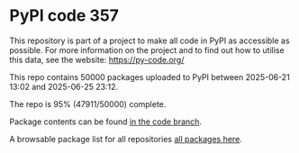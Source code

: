 # PyPI code 357

This repository is part of a project to make all code in PyPI as accessible as possible. For more information 
on the project and to find out how to utilise this data, see the website: https://py-code.org/

This repo contains 50000 packages uploaded to PyPI between 
2025-06-21 13:02 and 2025-06-25 23:12.

The repo is 95% (47911/50000) complete.

Package contents can be found [in the code branch](https://github.com/pypi-data/pypi-mirror-357/tree/code/packages).

A browsable package list for all repositories [all packages here](https://py-code.org/repositories/pypi-mirror-357).


